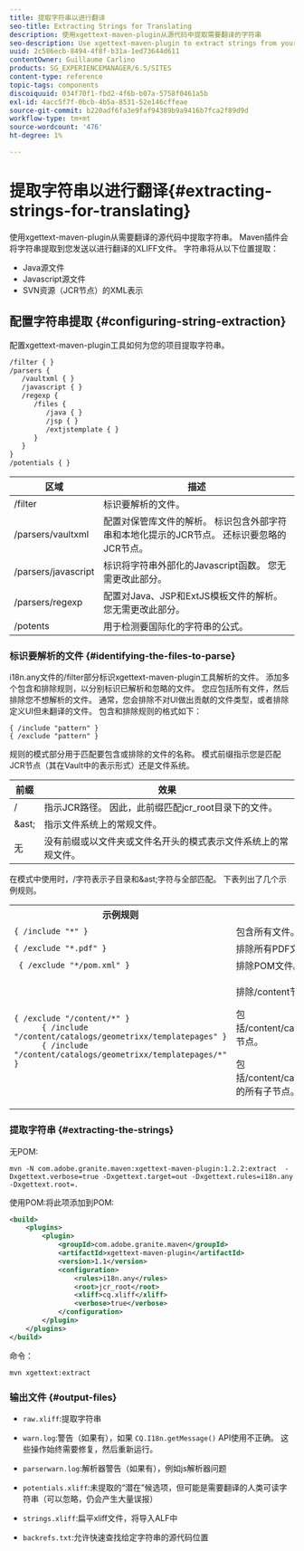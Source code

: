 ```yaml
---
title: 提取字符串以进行翻译
seo-title: Extracting Strings for Translating
description: 使用xgettext-maven-plugin从源代码中提取需要翻译的字符串
seo-description: Use xgettext-maven-plugin to extract strings from your source code that need translating
uuid: 2c586ecb-8494-4f8f-b31a-1ed73644d611
contentOwner: Guillaume Carlino
products: SG_EXPERIENCEMANAGER/6.5/SITES
content-type: reference
topic-tags: components
discoiquuid: 034f70f1-fbd2-4f6b-b07a-5758f0461a5b
exl-id: 4acc5f7f-0bcb-4b5a-8531-52e146cffeae
source-git-commit: b220adf6fa3e9faf94389b9a9416b7fca2f89d9d
workflow-type: tm+mt
source-wordcount: '476'
ht-degree: 1%

---
```


# 提取字符串以进行翻译{#extracting-strings-for-translating}

使用xgettext-maven-plugin从需要翻译的源代码中提取字符串。 Maven插件会将字符串提取到您发送以进行翻译的XLIFF文件。 字符串将从以下位置提取：

* Java源文件
* Javascript源文件
* SVN资源（JCR节点）的XML表示

## 配置字符串提取 {#configuring-string-extraction}

配置xgettext-maven-plugin工具如何为您的项目提取字符串。

```xml
/filter { }
/parsers {
   /vaultxml { }
   /javascript { }
   /regexp {
      /files {
         /java { }
         /jsp { }
         /extjstemplate { }
      }
   }
}
/potentials { }
```

| 区域 | 描述 |
|---|---|
| /filter | 标识要解析的文件。 |
| /parsers/vaultxml | 配置对保管库文件的解析。 标识包含外部字符串和本地化提示的JCR节点。 还标识要忽略的JCR节点。 |
| /parsers/javascript | 标识将字符串外部化的Javascript函数。 您无需更改此部分。 |
| /parsers/regexp | 配置对Java、JSP和ExtJS模板文件的解析。 您无需更改此部分。 |
| /potents | 用于检测要国际化的字符串的公式。 |

### 标识要解析的文件 {#identifying-the-files-to-parse}

i18n.any文件的/filter部分标识xgettext-maven-plugin工具解析的文件。 添加多个包含和排除规则，以分别标识已解析和忽略的文件。 您应包括所有文件，然后排除您不想解析的文件。 通常，您会排除不对UI做出贡献的文件类型，或者排除定义UI但未翻译的文件。 包含和排除规则的格式如下：

```
{ /include "pattern" }
{ /exclude "pattern" }
```

规则的模式部分用于匹配要包含或排除的文件的名称。 模式前缀指示您是匹配JCR节点（其在Vault中的表示形式）还是文件系统。

| 前缀 | 效果 |
|---|---|
| / | 指示JCR路径。 因此，此前缀匹配jcr_root目录下的文件。 |
| &amp;ast; | 指示文件系统上的常规文件。 |
| 无 | 没有前缀或以文件夹或文件名开头的模式表示文件系统上的常规文件。 |

在模式中使用时，/字符表示子目录和&amp;ast;字符与全部匹配。 下表列出了几个示例规则。

<table>
 <tbody>
  <tr>
   <th>示例规则</th>
   <th>效果</th>
  </tr>
  <tr>
   <td><code>{ /include "*" }</code></td>
   <td>包含所有文件。</td>
  </tr>
  <tr>
   <td><code>{ /exclude "*.pdf" }</code></td>
   <td>排除所有PDF文件。</td>
  </tr>
  <tr>
   <td><code> { /exclude "*/pom.xml" }</code></td>
   <td>排除POM文件。</td>
  </tr>
  <tr>
   <td><code class="code">{ /exclude "/content/*" }
      { /include "/content/catalogs/geometrixx/templatepages" }
      { /include "/content/catalogs/geometrixx/templatepages/*" }</code></td>
   <td><p>排除/content节点下的所有文件。</p> <p>包括/content/catalogs/geometrixx/templatepages节点。</p> <p>包括/content/catalogs/geometrixx/templatepages的所有子节点。</p> </td>
  </tr>
 </tbody>
</table>

### 提取字符串  {#extracting-the-strings}

无POM:

```shell
mvn -N com.adobe.granite.maven:xgettext-maven-plugin:1.2.2:extract  -Dxgettext.verbose=true -Dxgettext.target=out -Dxgettext.rules=i18n.any -Dxgettext.root=.
```

使用POM:将此项添加到POM:

```xml
<build>
    <plugins>
        <plugin>
            <groupId>com.adobe.granite.maven</groupId>
            <artifactId>xgettext-maven-plugin</artifactId>
            <version>1.1</version>
            <configuration>
                <rules>i18n.any</rules>
                <root>jcr_root</root>
                <xliff>cq.xliff</xliff>
                <verbose>true</verbose>
            </configuration>
        </plugin>
    </plugins>
</build>
```

命令：

```shell
mvn xgettext:extract
```

### 输出文件 {#output-files}

* `raw.xliff`:提取字符串
* `warn.log`:警告（如果有），如果 `CQ.I18n.getMessage()` API使用不正确。 这些操作始终需要修复，然后重新运行。

* `parserwarn.log`:解析器警告（如果有），例如js解析器问题
* `potentials.xliff`:未提取的“潜在”候选项，但可能是需要翻译的人类可读字符串（可以忽略，仍会产生大量误报）
* `strings.xliff`:扁平xliff文件，将导入ALF中
* `backrefs.txt`:允许快速查找给定字符串的源代码位置
